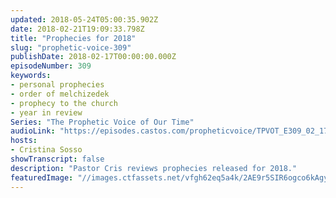 ```yaml
---
updated: 2018-05-24T05:00:35.902Z
date: 2018-02-21T19:09:33.798Z
title: "Prophecies for 2018"
slug: "prophetic-voice-309"
publishDate: 2018-02-17T00:00:00.000Z
episodeNumber: 309
keywords:
- personal prophecies
- order of melchizedek
- prophecy to the church
- year in review
Series: "The Prophetic Voice of Our Time"
audioLink: "https://episodes.castos.com/propheticvoice/TPVOT_E309_02_17-18_Prophecies_for_2018.mp3"
hosts:
- Cristina Sosso
showTranscript: false
description: "Pastor Cris reviews prophecies released for 2018."
featuredImage: "//images.ctfassets.net/vfgh62eq5a4k/2AE9r5SIR6ogco6kAgy80Y/758afdb718203b2f8630551b62f95ad3/azgan-mjeshtri-435130-unsplash.jpg"
---
```

